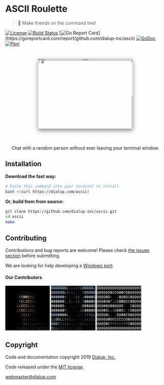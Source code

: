 # ASCII Roulette

> 👾 Make friends on the command line!

[![License](https://img.shields.io/github/license/dialup-inc/ascii.svg)](LICENSE)
[![Build Status](https://travis-ci.org/dialup-inc/ascii.svg?branch=master)](https://travis-ci.org/dialup-inc/ascii)
[![Go Report Card](https://goreportcard.com/badge/github.com/dialup-inc/ascii?)](https://goreportcard.com/report/github.com/dialup-inc/ascii)
[![GoDoc](https://godoc.org/github.com/dialup-inc/ascii?status.svg)](https://godoc.org/github.com/dialup-inc/ascii)
[![Pion](https://img.shields.io/badge/Pion-v2.0.22-red.svg)](https://github.com/pion/webrtc)

<p align="center">
  <img height="279" width="350" src=".github/demo.gif" />
</p>
<p align="center">Chat with a random person without ever leaving your terminal window.</p>

## Installation

**Download the fast way:**

```sh
# Paste this command into your terminal to install
bash <(curl https://dialup.com/ascii)
```

**Or, build from from source:**

```sh
git clone https://github.com/dialup-inc/ascii.git
cd ascii
make
```

## Contributing

Contributions and bug reports are welcome! Please check [the issues section](https://github.com/dialup-inc/ascii/issues) before submitting.

We are looking for help developing a [Windows port](https://github.com/dialup-inc/ascii/issues/13).

#### Our Contributors

[![maxhawkins](avatar/contributors/maxhawkins.png)](https://github.com/maxhawkins)
[![Sean-Der](avatar/contributors/Sean-Der.png)](https://github.com/Sean-Der)
[![djbaskin](avatar/contributors/djbaskin.png)](https://github.com/djbaskin)

## Copyright

Code and documentation copyright 2019 [Dialup, Inc.](https://dialup.com)

Code released under the [MIT license](LICENSE).

[webmaster@dialup.com](mailto:webmaster@dialup.com)
